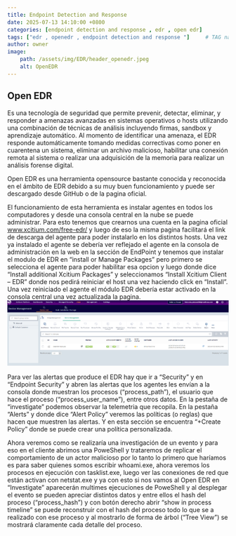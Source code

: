 ```yaml
---
title: Endpoint Detection and Response
date: 2025-07-13 14:10:00 +0800
categories: [endpoint detection and response , edr , open edr]
tags: ["edr , openedr , endpoint detection and response "]     # TAG names should always be lowercase
author: owner
image:
    path: /assets/img/EDR/header_openedr.jpeg
    alt: OpenEDR
---
```


## Open EDR ##

Es una tecnología de seguridad que permite prevenir, detectar, eliminar, y responder a amenazas avanzadas en sistemas operativos o hosts utilizando una combinación de técnicas de análisis incluyendo firmas, sandbox y aprendizaje automático. Al momento de identificar una amenaza, el EDR responde automáticamente tomando medidas correctivas como poner en cuarentena un sistema, eliminar un archivo malicioso, habilitar una conexión remota al sistema o realizar una adquisición de la memoria para realizar un análisis forense digital.

Open EDR es una herramienta opensource bastante conocida y reconocida en el ámbito de EDR debido a su muy buen funcionamiento y puede ser descargado desde GitHub o de la pagina oficial.

 

El funcionamiento de esta herramienta es instalar agentes en todos los computadores y desde una consola central en la nube se puede administrar. Para esto tenemos que crearnos una cuenta en la pagina oficial www.xcitium.com/free-edr/ y luego de eso la misma pagina facilitará el link de descarga del agente para poder instalarlo en los distintos hosts. Una vez ya instalado el agente se debería ver reflejado el agente en la consola de administración en la web en la sección de EndPoint y tenemos que instalar el modulo de EDR en “install or Manage Packages” pero primero se selecciona el agente para poder habilitar esa opcion y luego donde dice “Install additional Xcitium Packages” y seleccionamos “Install Xcitium Client – EDR” donde nos pedirá reiniciar el host una vez haciendo click en “Install”. Una vez reiniciado el agente el módulo EDR debería estar activado en la consola central una vez actualizada la pagina.
![untitled](/assets/img/EDR/edr01.png)
 

Para ver las alertas que produce el EDR hay que ir a “Security” y en “Endpoint Security” y abren las alertas que los agentes les envían a la consola donde muestran los procesos (“process_path”), el usuario que hace el proceso (“process_user_name”), entre otros datos. En la pestaña de “investigate” podemos observar la telemetria que recopila. En la pestaña “Alerts” y donde dice “Alert Policy” veremos las políticas (o reglas) que hacen que muestren las alertas. Y en esta sección se encuentra “+Create Policy” donde se puede crear una política personalizada.

Ahora veremos como se realizaría una investigación de un evento y para eso en el cliente abrimos una PoweShell y trataremos de replicar el comportamiento de un actor malicioso por lo tanto lo primero que haríamos es para saber quienes somos escribir whoami.exe, ahora veremos los procesos en ejecución con tasklist.exe, luego ver las conexiones de red que están activan con netstat.exe y ya con esto si nos vamos al Open EDR en “Investigate” aparecerán multimes ejecuciones de PoweShell y al desplegar el evento se pueden apreciar distintos datos y entre ellos el hash del proceso (“process_hash”) y con botón derecho abrir “show in process timeline” se puede reconstruir con el hash del proceso todo lo que se a realizado con ese proceso y al mostrarlo de forma de árbol (“Tree View”) se mostrará claramente cada detalle del proceso.


